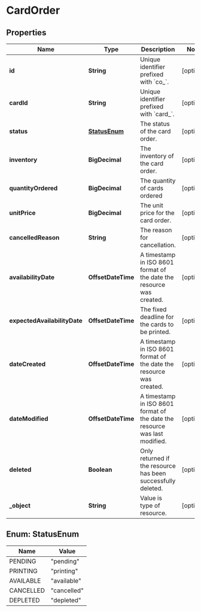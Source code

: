 

# CardOrder


## Properties

Name | Type | Description | Notes
------------ | ------------- | ------------- | -------------
**id** | **String** | Unique identifier prefixed with &#x60;co_&#x60;. |  [optional]
**cardId** | **String** | Unique identifier prefixed with &#x60;card_&#x60;. |  [optional]
**status** | [**StatusEnum**](#StatusEnum) | The status of the card order. |  [optional]
**inventory** | **BigDecimal** | The inventory of the card order. |  [optional]
**quantityOrdered** | **BigDecimal** | The quantity of cards ordered |  [optional]
**unitPrice** | **BigDecimal** | The unit price for the card order. |  [optional]
**cancelledReason** | **String** | The reason for cancellation. |  [optional]
**availabilityDate** | **OffsetDateTime** | A timestamp in ISO 8601 format of the date the resource was created. |  [optional]
**expectedAvailabilityDate** | **OffsetDateTime** | The fixed deadline for the cards to be printed. |  [optional]
**dateCreated** | **OffsetDateTime** | A timestamp in ISO 8601 format of the date the resource was created. |  [optional]
**dateModified** | **OffsetDateTime** | A timestamp in ISO 8601 format of the date the resource was last modified. |  [optional]
**deleted** | **Boolean** | Only returned if the resource has been successfully deleted. |  [optional]
**_object** | **String** | Value is type of resource. |  [optional]



## Enum: StatusEnum

Name | Value
---- | -----
PENDING | &quot;pending&quot;
PRINTING | &quot;printing&quot;
AVAILABLE | &quot;available&quot;
CANCELLED | &quot;cancelled&quot;
DEPLETED | &quot;depleted&quot;



